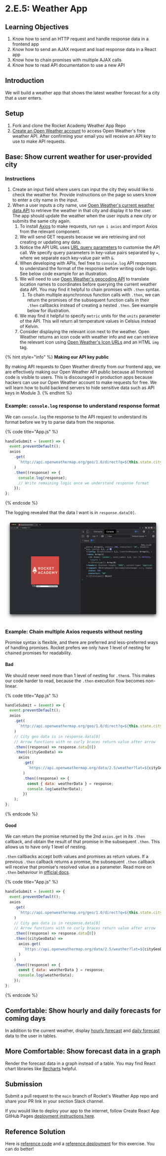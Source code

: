 # 2.E.5: Weather App

## Learning Objectives

1. Know how to send an HTTP request and handle response data in a frontend app
2. Know how to send an AJAX request and load response data in a React app
3. Know how to chain promises with multiple AJAX calls
4. Know how to read API documentation to use a new API

## Introduction

We will build a weather app that shows the latest weather forecast for a city that a user enters.

## Setup

1. Fork and clone the Rocket Academy Weather App Repo
2. [Create an Open Weather account](https://home.openweathermap.org/users/sign\_up) to access Open Weather's free weather API. After confirming your email you will receive an API key to use to make API requests.

## Base: Show current weather for user-provided city

### Instructions

1. Create an input field where users can input the city they would like to check the weather for. Provide instructions on the page so users know to enter a city name in the input.
2. When a user inputs a city name, use [Open Weather's current weather data API](https://openweathermap.org/current) to retrieve the weather in that city and display it to the user. The app should update the weather when the user inputs a new city or submits the same city again.
   1. To install [Axios](https://axios-http.com/docs/intro) to make requests, run `npm i axios` and import Axios from the relevant component.
   2. We will send GET requests because we are retrieving and not creating or updating any data.
   3. Notice the API URL uses [URL query parameters](https://en.wikipedia.org/wiki/Query\_string#Structure) to customise the API call. We specify query parameters in key-value pairs separated by `=`, where we separate each key-value pair with `&`.
   4. When developing with APIs, feel free to `console.log` API responses to understand the format of the response before writing code logic. See below code example for an illustration.
   5. We will need to use [Open Weather's geocoding API](https://openweathermap.org/api/geocoding-api) to translate location names to coordinates before querying the current weather data API. You may find it helpful to chain promises with `.then` syntax.
      1. To chain multiple asynchronous function calls with `.then`, we can return the promises of the subsequent function calls in their `.then` callbacks instead of creating a nested `.then`. See example below for illustration.
   6. We may find it helpful to specify `metric` units for the `units` parameter of the API. This will return all temperature values in Celsius instead of Kelvin.
   7. Consider displaying the relevant icon next to the weather. Open Weather returns an icon code with weather info and we can retrieve the relevant icon using [Open Weather's Icon URLs](https://openweathermap.org/weather-conditions) and an HTML `img` tag.

{% hint style="info" %}
**Making our API key public**

By making API requests to Open Weather directly from our frontend app, we are effectively making our Open Weather API public because all frontend code is visible to users. This is discouraged in production apps because hackers can use our Open Weather account to make requests for free. We will learn how to build backend servers to hide sensitive data such as API keys in Module 3.
{% endhint %}

### Example: `console.log` response to understand response format

We can `console.log` the response to the API request to understand its format before we try to parse data from the response.

{% code title="App.js" %}
```jsx
handleSubmit = (event) => {
  event.preventDefault();
  axios
    .get(
      `http://api.openweathermap.org/geo/1.0/direct?q=${this.state.cityInputValue}&limit=1&appid=${OPEN_WEATHER_API_KEY}`
    )
    .then((response) => {
      console.log(response);
      // Write remaining logic once we understand response format
    });
};
```
{% endcode %}

The logging revealed that the data I want is in `response.data[0]`.

![console.log can help us reveal the format of an API response. Source: Rocket Academy](<../../.gitbook/assets/2.E.5 - Weather App - Response Logging.png>)

### Example: Chain multiple Axios requests without nesting

Promise syntax is flexible, and there are preferred and less-preferred ways of handling promises. Rocket prefers we only have 1 level of nesting for chained promises for readability.

#### Bad

We should never need more than 1 level of nesting for `.then`s. This makes our code harder to read, because the `.then` execution flow becomes non-linear.

{% code title="App.js" %}
```jsx
handleSubmit = (event) => {
  event.preventDefault();
  axios
    .get(
      `http://api.openweathermap.org/geo/1.0/direct?q=${this.state.cityInputValue}&limit=1&appid=${OPEN_WEATHER_API_KEY}`
    )
    // City geo data is in response.data[0]
    // Arrow functions with no curly braces return value after arrow
    .then((response) => response.data[0])
    .then((cityGeoData) =>
      axios
        .get(
          `https://api.openweathermap.org/data/2.5/weather?lat=${cityGeoData.lat}&lon=${cityGeoData.lon}&appid=${OPEN_WEATHER_API_KEY}&units=metric`
        )
        .then((response) => {
          const { data: weatherData } = response;
          console.log(weatherData);
        })
    );
};
```
{% endcode %}

#### Good

We can return the promise returned by the 2nd `axios.get` in its `.then` callback, and obtain the result of that promise in the subsequent `.then`. This allows us to have only 1 level of nesting.&#x20;

`.then` callbacks accept both values and promises as return values. If a previous `.then` callback returns a promise, the subsequent `.then` callback will receive that promise's resolved value as a parameter. Read more on `.then` behaviour in [official docs](https://developer.mozilla.org/en-US/docs/Web/JavaScript/Reference/Global\_Objects/Promise/then).

{% code title="App.js" %}
```jsx
handleSubmit = (event) => {
  event.preventDefault();
  axios
    .get(
      `http://api.openweathermap.org/geo/1.0/direct?q=${this.state.cityInputValue}&limit=1&appid=${OPEN_WEATHER_API_KEY}`
    )
    // City geo data is in response.data[0]
    // Arrow functions with no curly braces return value after arrow
    .then((response) => response.data[0])
    .then((cityGeoData) =>
      axios.get(
        `https://api.openweathermap.org/data/2.5/weather?lat=${cityGeoData.lat}&lon=${cityGeoData.lon}&appid=${OPEN_WEATHER_API_KEY}&units=metric`
      )
    )
    .then((response) => {
      const { data: weatherData } = response;
      console.log(weatherData);
    });
};
```
{% endcode %}

## Comfortable: Show hourly and daily forecasts for coming days

In addition to the current weather, display [hourly forecast](https://openweathermap.org/api/hourly-forecast) and [daily forecast](https://openweathermap.org/forecast16) data to the user in tables.&#x20;

## More Comfortable: Show forecast data in a graph

Render the forecast data in a graph instead of a table. You may find React chart libraries like [Recharts](https://recharts.org/en-US/) helpful.

## Submission

Submit a pull request to the `main` branch of Rocket's Weather App repo and share your PR link in your section Slack channel.

If you would like to deploy your app to the internet, follow Create React App GitHub Pages [deployment instructions here](https://create-react-app.dev/docs/deployment/#github-pages).

## Reference Solution

Here is [reference code](https://github.com/rocketacademy/weather-app-bootcamp/blob/solution-base/src/App.js) and a [reference deployment](https://rocketacademy.github.io/weather-app-bootcamp/) for this exercise. You can do better!
